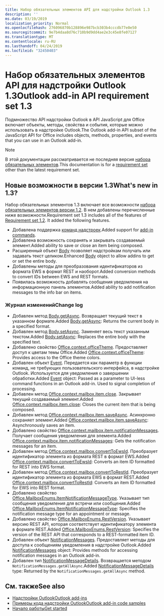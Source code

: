 ```yaml
---
title: Набор обязательных элементов API для надстройки Outlook 1.3
description: ''
ms.date: 03/19/2019
localization_priority: Normal
ms.openlocfilehash: 276096870b128896e987bcb303b4cccdb77e0e50
ms.sourcegitcommit: 9e7b4daa8d76c710b9d9dd4ae2e3c45e8fe07127
ms.translationtype: MT
ms.contentlocale: ru-RU
ms.lasthandoff: 04/24/2019
ms.locfileid: "32450403"
---
```

# <a name="outlook-add-in-api-requirement-set-13"></a><span data-ttu-id="10ced-102">Набор обязательных элементов API для надстройки Outlook 1.3</span><span class="sxs-lookup"><span data-stu-id="10ced-102">Outlook add-in API requirement set 1.3</span></span>

<span data-ttu-id="10ced-103">Подмножество API надстройки Outlook в API JavaScript для Office включает объекты, методы, свойства и события, которые можно использовать в надстройке Outlook.</span><span class="sxs-lookup"><span data-stu-id="10ced-103">The Outlook add-in API subset of the JavaScript API for Office includes objects, methods, properties, and events that you can use in an Outlook add-in.</span></span>

> [!NOTE]
> <span data-ttu-id="10ced-104">В этой документации рассматривается не последняя версия [набора обязательных элементов](/office/dev/add-ins/reference/requirement-sets/outlook-api-requirement-sets).</span><span class="sxs-lookup"><span data-stu-id="10ced-104">This documentation is for a [requirement set](/office/dev/add-ins/reference/requirement-sets/outlook-api-requirement-sets) other than the latest requirement set.</span></span> 

## <a name="whats-new-in-13"></a><span data-ttu-id="10ced-105">Новые возможности в версии 1.3</span><span class="sxs-lookup"><span data-stu-id="10ced-105">What's new in 1.3?</span></span>

<span data-ttu-id="10ced-p101">Набор обязательных элементов 1.3 включает все возможности [набора обязательных элементов версии 1.2](../requirement-set-1.2/outlook-requirement-set-1.2.md). В нем добавлены перечисленные ниже возможности.</span><span class="sxs-lookup"><span data-stu-id="10ced-p101">Requirement set 1.3 includes all of the features of [Requirement set 1.2](../requirement-set-1.2/outlook-requirement-set-1.2.md). It added the following features.</span></span>

- <span data-ttu-id="10ced-108">Добавлена поддержка [команд надстроек](/outlook/add-ins/add-in-commands-for-outlook).</span><span class="sxs-lookup"><span data-stu-id="10ced-108">Added support for [add-in commands](/outlook/add-ins/add-in-commands-for-outlook).</span></span>
- <span data-ttu-id="10ced-109">Добавлена возможность сохранять и закрывать создаваемый элемент.</span><span class="sxs-lookup"><span data-stu-id="10ced-109">Added ability to save or close an item being composed.</span></span>
- <span data-ttu-id="10ced-110">Расширенный объект [Body](/javascript/api/outlook_1_3/office.body) позволяет надстройкам получать или задавать текст целиком.</span><span class="sxs-lookup"><span data-stu-id="10ced-110">Enhanced [Body](/javascript/api/outlook_1_3/office.body) object to allow addins to get or set the entire body.</span></span>
- <span data-ttu-id="10ced-111">Добавлены методы для преобразования идентификаторов из формата EWS в формат REST и наоборот.</span><span class="sxs-lookup"><span data-stu-id="10ced-111">Added conversion methods to convert IDs between EWS and REST formats.</span></span>
- <span data-ttu-id="10ced-112">Появилась возможность добавлять сообщения уведомления на информационную панель элементов.</span><span class="sxs-lookup"><span data-stu-id="10ced-112">Added ability to add notification messages to the info bar on items.</span></span>

### <a name="change-log"></a><span data-ttu-id="10ced-113">Журнал изменений</span><span class="sxs-lookup"><span data-stu-id="10ced-113">Change log</span></span>

- <span data-ttu-id="10ced-114">Добавлен метод [Body.getAsync](/javascript/api/outlook_1_3/office.body#getasync-coerciontype--options--callback-). Возвращает текущий текст в указанном формате.</span><span class="sxs-lookup"><span data-stu-id="10ced-114">Added [Body.getAsync](/javascript/api/outlook_1_3/office.body#getasync-coerciontype--options--callback-): Returns the current body in a specified format.</span></span>
- <span data-ttu-id="10ced-115">Добавлен метод [Body.setAsync](/javascript/api/outlook_1_3/office.body#setasync-data--options--callback-). Заменяет весь текст указанным текстом.</span><span class="sxs-lookup"><span data-stu-id="10ced-115">Added [Body.setAsync](/javascript/api/outlook_1_3/office.body#setasync-data--options--callback-): Replaces the entire body with the specified text.</span></span>
- <span data-ttu-id="10ced-116">Добавлено свойство [Office.context.officeTheme](office.context.md#officetheme-object). Предоставляет доступ к цветам темы Office.</span><span class="sxs-lookup"><span data-stu-id="10ced-116">Added [Office.context.officeTheme](office.context.md#officetheme-object): Provides access to the Office theme colors.</span></span>
- <span data-ttu-id="10ced-p102">Добавлен объект [Event](/javascript/api/office/office.addincommands.event). Передается как параметр в функции команд, не требующих пользовательского интерфейса, в надстройке Outlook. Используется для уведомления о завершении обработки.</span><span class="sxs-lookup"><span data-stu-id="10ced-p102">Added [Event](/javascript/api/office/office.addincommands.event) object: Passed as a parameter to UI-less command functions in an Outlook add-in. Used to signal completion of processing.</span></span>
- <span data-ttu-id="10ced-119">Добавлен метод [Office.context.mailbox.item.close](office.context.mailbox.item.md#close). Закрывает текущий создаваемый элемент.</span><span class="sxs-lookup"><span data-stu-id="10ced-119">Added [Office.context.mailbox.item.close](office.context.mailbox.item.md#close): Closes the current item that is being composed.</span></span>
- <span data-ttu-id="10ced-120">Добавлен метод [Office.context.mailbox.item.saveAsync](office.context.mailbox.item.md#saveasyncoptions-callback). Асинхронно сохраняет элемент.</span><span class="sxs-lookup"><span data-stu-id="10ced-120">Added [Office.context.mailbox.item.saveAsync](office.context.mailbox.item.md#saveasyncoptions-callback): Asynchronously saves an item.</span></span>
- <span data-ttu-id="10ced-121">Добавлено свойство [Office.context.mailbox.item.notificationMessages](office.context.mailbox.item.md#notificationmessages-notificationmessages). Получает сообщения уведомления для элемента.</span><span class="sxs-lookup"><span data-stu-id="10ced-121">Added [Office.context.mailbox.item.notificationMessages](office.context.mailbox.item.md#notificationmessages-notificationmessages): Gets the notification messages for an item.</span></span>
- <span data-ttu-id="10ced-122">Добавлен метод [Office.context.mailbox.convertToEwsId](office.context.mailbox.md#converttoewsiditemid-restversion--string). Преобразует идентификатор элемента из формата REST в формат EWS.</span><span class="sxs-lookup"><span data-stu-id="10ced-122">Added [Office.context.mailbox.convertToEwsId](office.context.mailbox.md#converttoewsiditemid-restversion--string): Converts an item ID formatted for REST into EWS format.</span></span>
- <span data-ttu-id="10ced-123">Добавлен метод [Office.context.mailbox.convertToRestId](office.context.mailbox.md#converttorestiditemid-restversion--string). Преобразует идентификатор элемента из формата EWS в формат REST.</span><span class="sxs-lookup"><span data-stu-id="10ced-123">Added [Office.context.mailbox.convertToRestId](office.context.mailbox.md#converttorestiditemid-restversion--string): Converts an item ID formatted for EWS into REST format.</span></span>
- <span data-ttu-id="10ced-124">Добавлено свойство [Office.MailboxEnums.ItemNotificationMessageType](/javascript/api/outlook_1_3/office.mailboxenums.itemnotificationmessagetype). Указывает тип сообщения уведомления для встречи или сообщения.</span><span class="sxs-lookup"><span data-stu-id="10ced-124">Added [Office.MailboxEnums.ItemNotificationMessageType](/javascript/api/outlook_1_3/office.mailboxenums.itemnotificationmessagetype): Specifies the notification message type for an appointment or message.</span></span>
- <span data-ttu-id="10ced-125">Добавлено свойство [Office.MailboxEnums.RestVersion](/javascript/api/outlook_1_3/office.mailboxenums.restversion). Указывает версию REST API, которая соответствует идентификатору элемента в формате REST.</span><span class="sxs-lookup"><span data-stu-id="10ced-125">Added [Office.MailboxEnums.RestVersion](/javascript/api/outlook_1_3/office.mailboxenums.restversion): Specifies the version of the REST API that corresponds to a REST-formatted item ID.</span></span>
- <span data-ttu-id="10ced-126">Добавлен объект [NotificationMessages](/javascript/api/outlook_1_3/office.notificationmessages). Предоставляет методы для доступа к сообщениям уведомления в надстройке Outlook.</span><span class="sxs-lookup"><span data-stu-id="10ced-126">Added [NotificationMessages](/javascript/api/outlook_1_3/office.notificationmessages) object: Provides methods for accessing notification messages in an Outlook add-in.</span></span>
- <span data-ttu-id="10ced-127">Добавлен тип [NotificationMessageDetails](/javascript/api/outlook_1_3/office.notificationmessagedetails). Возвращается методом `NotificationMessages.getAllAsync`.</span><span class="sxs-lookup"><span data-stu-id="10ced-127">Added [NotificationMessageDetails](/javascript/api/outlook_1_3/office.notificationmessagedetails) type: Returned by the `NotificationMessages.getAllAsync` method.</span></span>

## <a name="see-also"></a><span data-ttu-id="10ced-128">См. также</span><span class="sxs-lookup"><span data-stu-id="10ced-128">See also</span></span>

- [<span data-ttu-id="10ced-129">Надстройки Outlook</span><span class="sxs-lookup"><span data-stu-id="10ced-129">Outlook add-ins</span></span>](/outlook/add-ins/)
- [<span data-ttu-id="10ced-130">Примеры кода надстройки Outlook</span><span class="sxs-lookup"><span data-stu-id="10ced-130">Outlook add-in code samples</span></span>](https://developer.microsoft.com/outlook/gallery/?filterBy=Outlook,Samples,Add-ins)
- [<span data-ttu-id="10ced-131">Начало работы</span><span class="sxs-lookup"><span data-stu-id="10ced-131">Get started</span></span>](/outlook/add-ins/quick-start)
